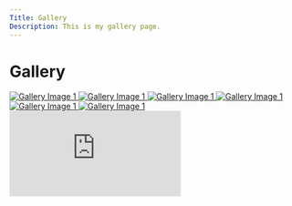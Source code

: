```yaml
---
Title: Gallery
Description: This is my gallery page.
---
```


Gallery
==========================

<div class="gallery">
    <picture>
        <source media="(min-width: 700px)" srcset="%base_url%/image/gallery1.jpg?width=300&q=50">
        <source media="(max-width: 699px)" srcset="%base_url%/image/gallery1.jpg?width=100&q=50">
        <a href="%base_url%/image/gallery1.jpg" target="_blank">
            <img class="flash-img" src="%base_url%/image/gallery1.jpg?width=30%&q=50" alt="Gallery Image 1">
        </a>
    </picture>
    <picture>
        <source media="(min-width: 700px)" srcset="%base_url%/image/gallery2.jpg?width=300&q=50">
        <source media="(max-width: 699px)" srcset="%base_url%/image/gallery2.jpg?width=100&q=50">
        <a href="%base_url%/image/gallery2.jpg" target="_blank">
            <img class="flash-img" src="%base_url%/image/gallery2.jpg?width=30%&q=50" alt="Gallery Image 1">
        </a>
    </picture>
    <picture>
        <source media="(min-width: 700px)" srcset="%base_url%/image/gallery3.jpg?width=300&q=50">
        <source media="(max-width: 699px)" srcset="%base_url%/image/gallery3.jpg?width=100&q=50">
        <a href="%base_url%/image/gallery3.jpg" target="_blank">
            <img class="flash-img" src="%base_url%/image/gallery3.jpg?width=30%&q=50" alt="Gallery Image 1">
        </a>
    </picture>
    <picture>
        <source media="(min-width: 700px)" srcset="%base_url%/image/gallery4.jpg?width=300&q=50">
        <source media="(max-width: 699px)" srcset="%base_url%/image/gallery4.jpg?width=100&q=50">
        <a href="%base_url%/image/gallery4.jpg" target="_blank">
            <img class="flash-img" src="%base_url%/image/gallery4.jpg?width=30%&q=50" alt="Gallery Image 1">
        </a>
    </picture>
    <picture>
        <source media="(min-width: 700px)" srcset="%base_url%/image/gallery5.jpg?width=300&q=50">
        <source media="(max-width: 699px)" srcset="%base_url%/image/gallery5.jpg?width=100&q=50">
        <a href="%base_url%/image/gallery5.jpg" target="_blank">
            <img class="flash-img" src="%base_url%/image/gallery5.jpg?width=30%&q=50" alt="Gallery Image 1">
        </a>
    </picture>
    <picture>
        <source media="(min-width: 700px)" srcset="%base_url%/image/gallery6.jpg?width=300&q=50">
        <source media="(max-width: 699px)" srcset="%base_url%/image/gallery6.jpg?width=100&q=50">
        <a href="%base_url%/image/gallery6.jpg" target="_blank">
            <img class="flash-img" src="%base_url%/image/gallery6.jpg?width=30%&q=50" alt="Gallery Image 1">
        </a>
    </picture>

</div>

<div class="embed-container">
    <iframe src="https://www.youtube.com/embed/gCwjLPBqpa0" frameborder="0" allowfullscreen></iframe>
</div>


